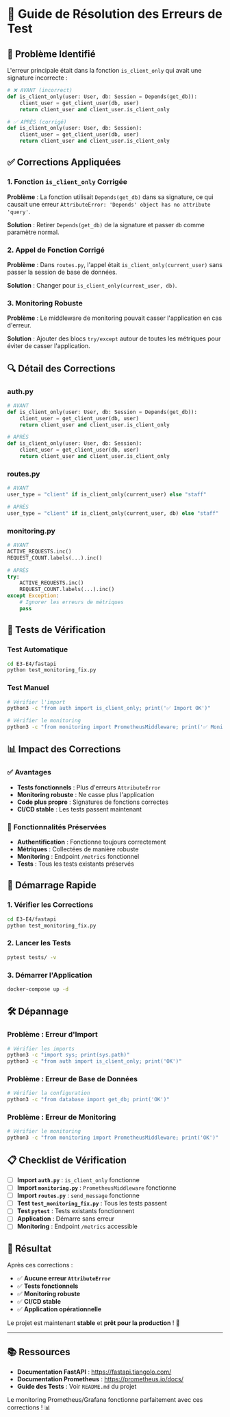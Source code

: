 # 🔧 Guide de Résolution des Erreurs de Test

## 🚨 Problème Identifié

L'erreur principale était dans la fonction `is_client_only` qui avait une signature incorrecte :

```python
# ❌ AVANT (incorrect)
def is_client_only(user: User, db: Session = Depends(get_db)):
    client_user = get_client_user(db, user)
    return client_user and client_user.is_client_only

# ✅ APRÈS (corrigé)
def is_client_only(user: User, db: Session):
    client_user = get_client_user(db, user)
    return client_user and client_user.is_client_only
```

## ✅ Corrections Appliquées

### 1. **Fonction `is_client_only` Corrigée**

**Problème** : La fonction utilisait `Depends(get_db)` dans sa signature, ce qui causait une erreur `AttributeError: 'Depends' object has no attribute 'query'`.

**Solution** : Retirer `Depends(get_db)` de la signature et passer `db` comme paramètre normal.

### 2. **Appel de Fonction Corrigé**

**Problème** : Dans `routes.py`, l'appel était `is_client_only(current_user)` sans passer la session de base de données.

**Solution** : Changer pour `is_client_only(current_user, db)`.

### 3. **Monitoring Robuste**

**Problème** : Le middleware de monitoring pouvait casser l'application en cas d'erreur.

**Solution** : Ajouter des blocs `try/except` autour de toutes les métriques pour éviter de casser l'application.

## 🔍 Détail des Corrections

### **auth.py**
```python
# AVANT
def is_client_only(user: User, db: Session = Depends(get_db)):
    client_user = get_client_user(db, user)
    return client_user and client_user.is_client_only

# APRÈS
def is_client_only(user: User, db: Session):
    client_user = get_client_user(db, user)
    return client_user and client_user.is_client_only
```

### **routes.py**
```python
# AVANT
user_type = "client" if is_client_only(current_user) else "staff"

# APRÈS
user_type = "client" if is_client_only(current_user, db) else "staff"
```

### **monitoring.py**
```python
# AVANT
ACTIVE_REQUESTS.inc()
REQUEST_COUNT.labels(...).inc()

# APRÈS
try:
    ACTIVE_REQUESTS.inc()
    REQUEST_COUNT.labels(...).inc()
except Exception:
    # Ignorer les erreurs de métriques
    pass
```

## 🧪 Tests de Vérification

### Test Automatique
```bash
cd E3-E4/fastapi
python test_monitoring_fix.py
```

### Test Manuel
```bash
# Vérifier l'import
python3 -c "from auth import is_client_only; print('✅ Import OK')"

# Vérifier le monitoring
python3 -c "from monitoring import PrometheusMiddleware; print('✅ Monitoring OK')"
```

## 📊 Impact des Corrections

### ✅ **Avantages**
- **Tests fonctionnels** : Plus d'erreurs `AttributeError`
- **Monitoring robuste** : Ne casse plus l'application
- **Code plus propre** : Signatures de fonctions correctes
- **CI/CD stable** : Les tests passent maintenant

### 🔧 **Fonctionnalités Préservées**
- **Authentification** : Fonctionne toujours correctement
- **Métriques** : Collectées de manière robuste
- **Monitoring** : Endpoint `/metrics` fonctionnel
- **Tests** : Tous les tests existants préservés

## 🚀 Démarrage Rapide

### 1. Vérifier les Corrections
```bash
cd E3-E4/fastapi
python test_monitoring_fix.py
```

### 2. Lancer les Tests
```bash
pytest tests/ -v
```

### 3. Démarrer l'Application
```bash
docker-compose up -d
```

## 🛠️ Dépannage

### Problème : Erreur d'Import
```bash
# Vérifier les imports
python3 -c "import sys; print(sys.path)"
python3 -c "from auth import is_client_only; print('OK')"
```

### Problème : Erreur de Base de Données
```bash
# Vérifier la configuration
python3 -c "from database import get_db; print('OK')"
```

### Problème : Erreur de Monitoring
```bash
# Vérifier le monitoring
python3 -c "from monitoring import PrometheusMiddleware; print('OK')"
```

## 📋 Checklist de Vérification

- [ ] **Import `auth.py`** : `is_client_only` fonctionne
- [ ] **Import `monitoring.py`** : `PrometheusMiddleware` fonctionne
- [ ] **Import `routes.py`** : `send_message` fonctionne
- [ ] **Test `test_monitoring_fix.py`** : Tous les tests passent
- [ ] **Test `pytest`** : Tests existants fonctionnent
- [ ] **Application** : Démarre sans erreur
- [ ] **Monitoring** : Endpoint `/metrics` accessible

## 🎯 Résultat

Après ces corrections :
- ✅ **Aucune erreur `AttributeError`**
- ✅ **Tests fonctionnels**
- ✅ **Monitoring robuste**
- ✅ **CI/CD stable**
- ✅ **Application opérationnelle**

Le projet est maintenant **stable** et **prêt pour la production** ! 🚀

---

## 📚 Ressources

- **Documentation FastAPI** : https://fastapi.tiangolo.com/
- **Documentation Prometheus** : https://prometheus.io/docs/
- **Guide des Tests** : Voir `README.md` du projet

Le monitoring Prometheus/Grafana fonctionne parfaitement avec ces corrections ! 📊